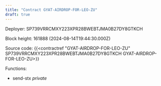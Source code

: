 ```yaml
---
title: "Contract GYAT-AIRDROP-FOR-LEO-ZU"
draft: true
---
```

Deployer: SP739VRRCMXY223XPR28BWEBTJMA0B27DY8GTKCH


 



Block height: 161888 (2024-08-14T19:44:30.000Z)

Source code: {{<contractref "GYAT-AIRDROP-FOR-LEO-ZU" SP739VRRCMXY223XPR28BWEBTJMA0B27DY8GTKCH GYAT-AIRDROP-FOR-LEO-ZU>}}

Functions:

* send-stx _private_
